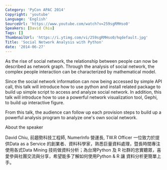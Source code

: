 ```yaml
---
Category: 'PyCon APAC 2014'
Copyright: 'youtube'
Language: 'English'
SourceUrl: 'https://www.youtube.com/watch?v=259sgRMHso0'
Speakers: [David Chiu]
Tags: []
ThumbnailUrl: 'https://i.ytimg.com/vi/259sgRMHso0/hqdefault.jpg'
Title: 'Social Network Analysis with Python'
date: '2014-06-27'
---
```

As the rise of social network, the relationship between people can now be described as network graph. Through the analysis of social network, the complex people interaction can be characterized by mathematical model.

Since the social network information can now being accessed by simple API call, this talk will introduce how to use python and install related package to build up simple script to access and analyze social network. In addition, this talk will introduce how to use a powerful network visualization tool, Gephi, to build up interactive figure.

From this talk, the audience can follow up each provision steps to build up a powerful analysis program to analyze one's own social network.


About the speaker

David Chiu, 前趨勢科技工程師, NumerInfo 營運長, TW.R Officer 一位致力於提供Data as a Service 的創業者、資料科學家，熟悉巨量資料處理，暨長時間專注使用各式Data Mining 技術做資料分析；為台灣Python 及 R 社群的忠實聽眾，喜愛參與社團交流與分享，希望能多了解如何使用Python & R 讓 資料分析更簡單上手。